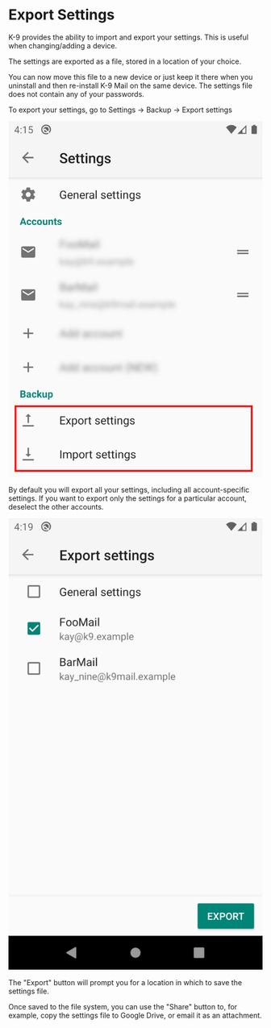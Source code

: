 # Export Settings 

K-9 provides the ability to import and export your settings. This is useful when changing/adding a device.

The settings are exported as a file, stored in a location of your choice.

You can now move this file to a new device or just keep it there when you uninstall and then re-install K-9 Mail on the
same device. The settings file does not contain any of your passwords.

To export your settings, go to Settings -> Backup -> Export settings

![Import/Export Menu](img/settings_import_export_menu.png)

By default you will export all your settings, including all account-specific settings. If you want to
export only the settings for a particular account, deselect the other accounts.

![Import/Export Menu](img/settings_export_select_accounts.png)

The "Export" button will prompt you for a location in which to save the settings file. 

Once saved to the file system, you can use the "Share" button to, for example, copy the settings file
to Google Drive, or email it as an attachment.